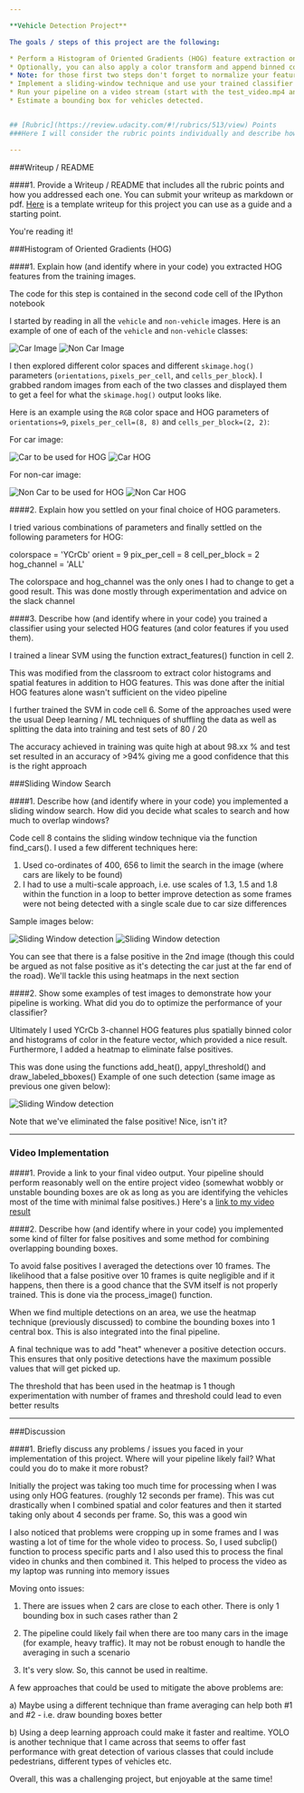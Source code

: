 ```yaml
---

**Vehicle Detection Project**

The goals / steps of this project are the following:

* Perform a Histogram of Oriented Gradients (HOG) feature extraction on a labeled training set of images and train a classifier Linear SVM classifier
* Optionally, you can also apply a color transform and append binned color features, as well as histograms of color, to your HOG feature vector. 
* Note: for those first two steps don't forget to normalize your features and randomize a selection for training and testing.
* Implement a sliding-window technique and use your trained classifier to search for vehicles in images.
* Run your pipeline on a video stream (start with the test_video.mp4 and later implement on full project_video.mp4) and create a heat map of recurring detections frame by frame to reject outliers and follow detected vehicles.
* Estimate a bounding box for vehicles detected.


## [Rubric](https://review.udacity.com/#!/rubrics/513/view) Points
###Here I will consider the rubric points individually and describe how I addressed each point in my implementation.  

---
```

###Writeup / README

####1. Provide a Writeup / README that includes all the rubric points and how you addressed each one.  You can submit your writeup as markdown or pdf.  [Here](https://github.com/udacity/CarND-Vehicle-Detection/blob/master/writeup_template.md) is a template writeup for this project you can use as a guide and a starting point.  

You're reading it!

###Histogram of Oriented Gradients (HOG)

####1. Explain how (and identify where in your code) you extracted HOG features from the training images.

The code for this step is contained in the second code cell of the IPython notebook 

I started by reading in all the `vehicle` and `non-vehicle` images.  Here is an example of one of each of the `vehicle` and `non-vehicle` classes:

![Car Image](/output_images/car.png?raw=true)
![Non Car Image](/output_images/notcar.png?raw=true)


I then explored different color spaces and different `skimage.hog()` parameters (`orientations`, `pixels_per_cell`, and `cells_per_block`).  I grabbed random images from each of the two classes and displayed them to get a feel for what the `skimage.hog()` output looks like.

Here is an example using the `RGB` color space and HOG parameters of `orientations=9`, `pixels_per_cell=(8, 8)` and `cells_per_block=(2, 2)`:

For car image:

![Car to be used for HOG](/output_images/car_before_hog.png?raw=true)
![Car HOG](/output_images/car_hog.png?raw=true)

For non-car image:

![Non Car to be used for HOG](/output_images/notcar_before_hog.png?raw=true)
![Non Car HOG](/output_images/notcar_hog.png?raw=true)

####2. Explain how you settled on your final choice of HOG parameters.

I tried various combinations of parameters and finally settled on the following parameters for HOG:

colorspace = 'YCrCb' 
orient = 9
pix_per_cell = 8
cell_per_block = 2
hog_channel = 'ALL'

The colorspace and hog_channel was the only ones I had to change to get a good result. This was done mostly through experimentation and advice on the slack channel

####3. Describe how (and identify where in your code) you trained a classifier using your selected HOG features (and color features if you used them).

I trained a linear SVM using the function extract_features() function in cell 2. 

This was modified from the classroom to extract color histograms and spatial features in addition to HOG features.  This was done after the initial HOG features alone wasn't sufficient on the video pipeline

I further trained the SVM in code cell 6. Some of the approaches used were the usual Deep learning / ML techniques of shuffling the data as well as splitting the data into training and test sets of 80 / 20

The accuracy achieved in training was quite high at about 98.xx % and test set resulted in an accuracy of >94% giving me a good confidence that this is the right approach

###Sliding Window Search

####1. Describe how (and identify where in your code) you implemented a sliding window search.  How did you decide what scales to search and how much to overlap windows?

Code cell 8 contains the sliding window technique via the function find_cars(). I used a few different techniques here:

1) Used co-ordinates of 400, 656 to limit the search in the image (where cars are likely to be found)
2) I had to use a multi-scale approach, i.e. use scales of 1.3, 1.5 and 1.8 within the function in a loop to better improve detection as some frames were not being detected with a single scale due to car size differences

Sample images below:

![Sliding Window detection](/output_images/sliding_window1.png?raw=true)
![Sliding Window detection](/output_images/sliding_window2.png?raw=true)

You can see that there is a false positive in the 2nd image (though this could be argued as not false positive as it's detecting the car just at the far end of the road). We'll tackle this using heatmaps in the next section

####2. Show some examples of test images to demonstrate how your pipeline is working.  What did you do to optimize the performance of your classifier?

Ultimately I used YCrCb 3-channel HOG features plus spatially binned color and histograms of color in the feature vector, which provided a nice result.  Furthermore, I added a heatmap to eliminate false positives. 

This was done using the functions add_heat(), appyl_threshold() and draw_labeled_bboxes()
Example of one such detection (same image as previous one given below):

![Sliding Window detection](/output_images/heatmap.png?raw=true)

Note that we've eliminated the false positive! Nice, isn't it?

---

### Video Implementation

####1. Provide a link to your final video output.  Your pipeline should perform reasonably well on the entire project video (somewhat wobbly or unstable bounding boxes are ok as long as you are identifying the vehicles most of the time with minimal false positives.)
Here's a [link to my video result](/project_video_output.mp4?raw=true)


####2. Describe how (and identify where in your code) you implemented some kind of filter for false positives and some method for combining overlapping bounding boxes.

To avoid false positives I averaged the detections over 10 frames. The likelihood that a false positive over 10 frames is quite negligible and if it happens, then there is a good chance that the SVM itself is not properly trained. This is done via the process_image() function. 

When we find multiple detections on an area, we use the heatmap technique (previously discussed) to combine the bounding boxes into 1 central box. This is also integrated into the final pipeline.

A final technique was to add "heat" whenever a positive detection occurs. This ensures that only positive detections have the maximum possible values that will get picked up.

The threshold that has been used in the heatmap is 1 though experimentation with number of frames and threshold could lead to even better results


---

###Discussion

####1. Briefly discuss any problems / issues you faced in your implementation of this project.  Where will your pipeline likely fail?  What could you do to make it more robust?

Initially the project was taking too much time for processing when I was using only HOG features. (roughly 12 seconds per frame). This was cut drastically when I combined spatial and color features and then it started taking only about 4 seconds per frame. So, this was a good win

I also noticed that problems were cropping up in some frames and I was wasting a lot of time for the whole video to process. So, I used subclip() function to process specific parts and I also used this to process the final video in chunks and then combined it. This helped to process the video as my laptop was running into memory issues

Moving onto issues:

1) There are issues when 2 cars are close to each other. There is only 1 bounding box in such cases rather than 2

2) The pipeline could likely fail when there are too many cars in the image (for example, heavy traffic). It may not be robust enough to handle the averaging in such a scenario

3) It's very slow. So, this cannot be used in realtime.  

A few approaches that could be used to mitigate the above problems are:

a) Maybe using a different technique than frame averaging can help both #1 and #2 - i.e. draw bounding boxes better

b) Using a deep learning approach could make it faster and realtime. YOLO is another technique that I came across that seems to offer fast performance with great detection of various classes that could include pedestrians, different types of vehicles etc.

Overall, this was a challenging project, but enjoyable at the same time!
